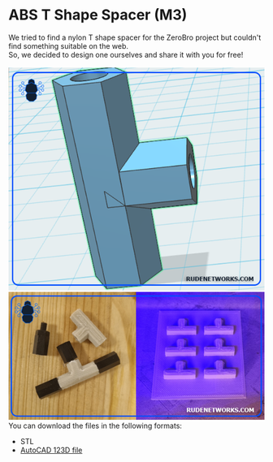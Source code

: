 # ABS T Shape Spacer (M3)

We tried to find a nylon T shape spacer for the ZeroBro project but couldn't find something suitable on the web. <br />
So, we decided to design one ourselves and share it with you for free!
<br /><br />
![t-shape](https://raw.githubusercontent.com/proxytype/ZeroBro/main/3D/Nylon-T-Spacer/t-stand-f.PNG)
<br />
![t-shape](https://github.com/proxytype/ZeroBro/blob/main/3D/Nylon-T-Spacer/t-printed.png)
<br />
You can download the files in the following formats:
- STL
- [AutoCAD 123D file](https://github.com/proxytype/ZeroBro/raw/main/3D/Nylon-T-Spacer/stand-1-alone.123dx)
